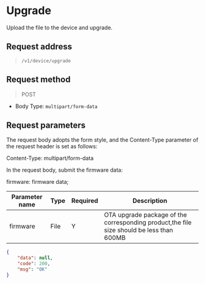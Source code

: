 # Upgrade

Upload the file to the device and upgrade.

## Request address

> `/v1/device/upgrade`

## Request method

> POST

- Body Type: `multipart/form-data`

## Request parameters

The request body adopts the form style, and the Content-Type parameter of the request header is set as follows:

Content-Type: multipart/form-data

In the request body, submit the firmware data:

firmware: firmware data;

| Parameter name | Type             | Required | Description                                                  |
| -------------- | ---------------- | -------- | ------------------------------------------------------------ |
| firmware       | File | Y        | OTA upgrade package of the corresponding product,the file size should be less than 600MB |


```json
{
    "data": null,
    "code": 200,
    "msg": "OK"
}
```